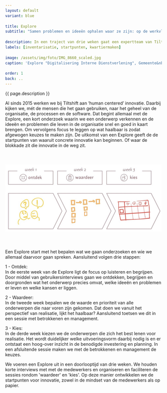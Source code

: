 ```yaml
---
layout: default
variant: blue

title: Explore
subtitle: "Samen problemen en ideeën ophalen waar ze zijn: op de werkvloer, op straat, aan het bed."

description: In een traject van drie weken gaat een expertteam van Tiltshift, samen met uw eigen mensen, de organisatie in en halen we de problemen en ideeën op van de mensen uit de business.
labels: [inventarisatie, startpunten, kwartiermaken]

image: /assets/img/foto/IMG_8660_scaled.jpg
caption: 'Explore "Digitalisering Interne Dienstverlening", Gemeente&nbsp;Amsterdam'

order: 1
back: ..
---
```

{{ page.description }}

Al sinds 2015 werken we bij Tiltshift aan ‘human centered’ innovatie. Daarbij kijken we, mét de mensen die het gaan gebruiken, naar het geheel van de organisatie, de processen en de software. Dat begint allemaal met de Explore, een kort onderzoek waarin we een onderwerp verkennen en de ideeën en problemen die leven in de organisatie snel en goed in kaart brengen. Om vervolgens focus te leggen op wat haalbaar is zodat afgewogen keuzes te maken zijn. 
De uitkomst van een Explore geeft de de startpunten van waaruit concrete innovatie kan beginnen. Of waar de blokkade zit die innovatie in de weg zit.

<img style="margin: 40px 0; max-width: 100%" src="/assets/img/foto/ExploreMethode-canvas.jpg">

Een Explore start met het bepalen wat we gaan onderzoeken en wie we allemaal daarvoor gaan spreken. Aansluitend volgen drie stappen:

1 - Ontdek:<br>
In de eerste week van de Explore ligt de focus op luisteren en begrijpen. Door middel van gebruikersinterviews gaan we ontdekken, begrijpen en doorgronden wat het onderwerp precies omvat, welke ideeën en problemen er leven en welke kansen er liggen. 

2 - Waardeer:<br>
In de tweede week bepalen we de waarde en prioriteit van alle onderwerpen die naar voren zijn gekomen. Dat doen we vanuit het perspectief van realisatie, lijkt het haalbaar? Aansluitend toetsen we dit in een sessie met betrokkenen en management. 

3 - Kies:<br>
In de derde week kiezen we de onderwerpen die zich het best lenen voor realisatie. Het wordt duidelijker welke uitvoeringsvorm daarbij nodig is en er ontstaat een hoog-over inzicht in de benodigde investering en planning. In een afsluitende sessie maken we met de betrokkenen en management de keuzes. 

We voeren een Explore uit in een doorlooptijd van drie weken. We houden korte interviews met met de medewerkers en organiseren en faciliteren de sessies rondom 'waardeer' en 'kies'. Op deze manier ontwikkelen we de startpunten voor innovatie, zowel in de mindset van de medewerkers als op papier. 



